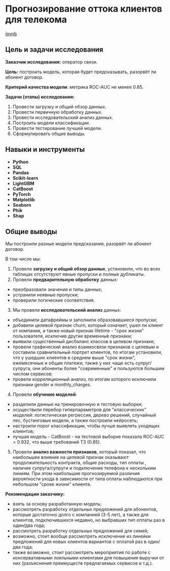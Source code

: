 # Прогнозирование оттока клиентов для телекома

[ipynb](churn_forecasting.ipynb)

## Цель и задачи исследования

**Заказчик исследования:** оператор связи.

**Цель:** построить модель, которая будет предсказывать, разорвёт ли абонент договор.

**Критерий качества модели**: метрика ROC-AUC не менее 0.85.

**Задачи (этапы) исследования:**
1. Провести загрузку и общий обзор данных.
2. Провести первичную обработку данных.
3. Провести исследовательский анализ данных.
4. Построить модели классификации.
5. Провести тестирование лучшей модели.
6. Сформулировать общие выводы.

## Навыки и инструменты

- **Python**
- **SQL**
- **Pandas**
- **Scikit-learn**
- **LightGBM**
- **CatBoost**
- **PyTorch**
- **Matplotlib**
- **Seaborn**
- **Phik**
- **Shap**

## Общие выводы

Мы построили разные модели предсказания, разорвёт ли абонент договор.

В том числе мы:
1. Провели **загрузку и общий обзор данных**, установили, что во всех таблицах отсутствуют явные пропуски и полные дубликаты.
2. Провели **предварительную обработку** данных:
- преобразовали значения и типы данных;
- устранили неявные пропуски;
- проверили логические соответствия.
3. Мы провели **исследовательский анализ** данных:
- объединили датафреймы и заполнили образовавшиеся пропуски;
- добавили целевой признак churn, который означает, ушел ли клиент от компании, а также новый признак lifetime - "срок жизни" пользователя, исключив другие временны́е признаки;
- выявили существенный дисбаланс классов в целевом признаке;
- провели графический анализ взаимосвязи признаков с целевым и составили сравнительный портрет клиентов, по итогам установили,  что у ушедших клиентов в среднем выше "срок жизни", ежемесячные и общие платежи, также у них чаще есть супруг/супруга, они абоненты более "современные" и пользуются большим числом сервисов;
- провели корреляционный анализ, по итогам которого исключили признаки gender и monthly_charges.
4. Провели **обучение моделей**:
- разделили данные на тренировочную и тестовую выборки;
- осуществили перебор гиперпараметров для "классических" моделей: логистическая регрессия, дерево решений, случайный лес, бустинговые модели, а также построили нейросеть;
- настроили порог классификации, чтобы лучше выявлять уходящих клиентов;
- лучшая модель - CatBoost - на тестовой выборке показала ROC-AUC = 0.932, что выше требований ТЗ (0.85).
5. Провели **анализ важности признаков**, который показал, что наибольшее влияние на целевой признак оказывают продолжительность контракта, общие расходы, тип оплаты , наличие супруга/супруги и подключение телефона к нескольким линиям. При этом наибольшие прогнозируемой различия вероятности ухода в зависимости от типа оплаты наблюдаются при небольшом "сроке жизни" клиента.

**Рекомендации заказчику:**
- взять за основу разработанную модель;
- рассмотреть разработку отдельных предложений для абонентов, которые достаточно долго с компанией (3-5 лет), а также для клиентов, подключившихся недавно, но выбравших тип оплаты раз в один/два года;
- рассмотреть разработку отдельных предложений для семей;
- возможно, стоит вообще рассмотреть исключение из линейки предложений для новых клиентов вариантов с оплатой раз в один/два года;
- также возможно, стоит рассмотреть мероприятия по работе с консервативными лояльными клиентами для повышения выручки от них (разъяснения преимуществ предлагаемых сервисов и т.д.).
